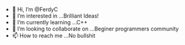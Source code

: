 - 👋 Hi, I’m @FerdyC
- 👀 I’m interested in ...Brilliant Ideas!
- 🌱 I’m currently learning ...C++
- 💞️ I’m looking to collaborate on ...Beginer programmers community
- 📫 How to reach me ...No bullshit

<!---
FerdyC/FerdyC is a ✨ special ✨ repository because its `README.md` (this file) appears on your GitHub profile.
You can click the Preview link to take a look at your changes.
--->
